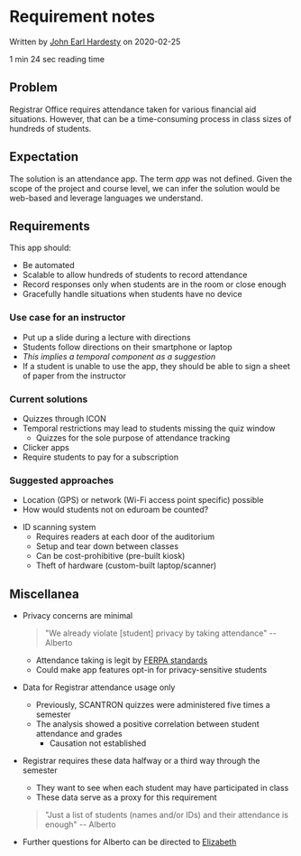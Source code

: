 # Requirement notes

Written by [John Earl Hardesty](mailto:john-hardesty@uiowa.edu) on 2020-02-25

1 min 24 sec reading time



## Problem

Registrar Office requires attendance taken for various financial aid situations. However, that can be a time-consuming process in class sizes of hundreds of students. 



## Expectation

The solution is an attendance app. The term *app* was not defined. Given the scope of the project and course level, we can infer the solution would be web-based and leverage languages we understand. 



## Requirements

This app should:

- Be automated
- Scalable to allow hundreds of students to record attendance 
- Record responses only when students are in the room or close enough
- Gracefully handle situations when students have no device

### Use case for an instructor

- Put up a slide during a lecture with directions
- Students follow directions on their smartphone or laptop
- *This implies a temporal component as a suggestion*
- If a student is unable to use the app, they should be able to sign a sheet of paper from the instructor

### Current solutions

- Quizzes through ICON
- Temporal restrictions may lead to students missing the quiz window
  - Quizzes for the sole purpose of attendance tracking
- Clicker apps
- Require students to pay for a subscription

### Suggested approaches

- Location (GPS) or network (Wi-Fi access point specific) possible
- How would students not on eduroam be counted? 

* ID scanning system
  * Requires readers at each door of the auditorium
  * Setup and tear down between classes
  * Can be cost-prohibitive (pre-built kiosk)
  * Theft of hardware (custom-built laptop/scanner)



## Miscellanea 

- Privacy concerns are minimal

  > "We already violate [student] privacy by taking attendance" -- Alberto

  * Attendance taking is legit by [FERPA standards](https://www.cdc.gov/phlp/publications/topic/ferpa.html)
  * Could make app features opt-in for privacy-sensitive students

- Data for Registrar attendance usage only

  - Previously, SCANTRON quizzes were administered five times a semester
  - The analysis showed a positive correlation between student attendance and grades
    - Causation not established

- Registrar requires these data halfway or a third way through the semester

  - They want to see when each student may have participated in class
  - These data serve as a proxy for this requirement

  > "Just a list of students (names and/or IDs) and their attendance is enough" -- Alberto

- Further questions for Alberto can be directed to [Elizabeth](mailto:elizabeth-kleiman@uiowa.edu)

